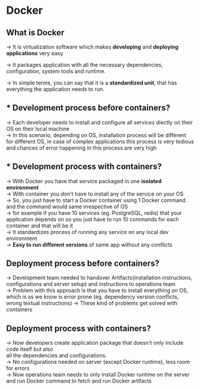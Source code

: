 # Docker

##  What is Docker

-> It is virtualization software which makes **developing** and **deploying applications** very easy


-> It packages application with all the necessary dependencies, configuration, system tools and runtime.


-> In simple terms, you can say that it is a **standardized unit**, that has everything the application needs to run.  

## * Development process before containers?

-> Each developer needs to install and configure all services diectly on their OS on their 
local machine  
-> In this scenario, depending on OS, installation process will be different for different OS, in case of complex applications this process is very tedious and chances of error happening in this process are very high  

## * Development process with containers?

-> With Docker you have that service packaged in one **isolated environment**  
-> With container you don't have to install any of the service on your OS  
-> So, you just have to start a Docker container using 1 Docker command and the command would same irrespective of OS  
-> for example if you have 10 services (eg. PostgreSQL, redis) that your application depends on so you just have to run 10 commands for each container and that will be it  
-> It standardizes process of running any service on any local dev environment  
-> **Easy to run different versions** of same app without any conflicts  

## Deployment process before containers?

-> Development team needed to handover Artifacts(installation instructions, configurations and server setup) and instructions to operations team  
-> Problem with this approach is that you have to install everything on OS, which is as we know is error prone (eg. dependency version conflicts, wrong textual instructions)
-> These kind of problems get solved with containers  

## Deployment process with containers?

-> Now developers create application package that doesn't only include code itself but also  
all the dependencies and configurations.  
-> No configurations needed on server (except Docker runtime), less room for errors  
-> Now operations team needs to only install Docker runtime on the server and run Docker command to fetch and run Docker artifacts  

